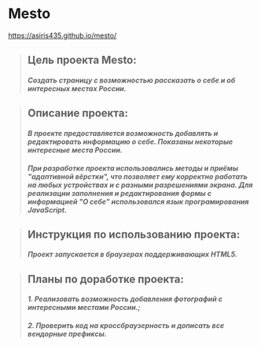 # __Mesto__
https://asiris435.github.io/mesto/
>## Цель проекта Mesto: 
>#### _Создать страницу с возможностью рассказать о себе и об интересных местах России._   

>## Описание проекта:
>#### _В проекте предоставляется возможность добавлять и редактировать информацию о себе. Показаны некоторые интересные места России._
>#### _При разработке проекта использовались методы и приёмы "адаптивной вёрстки", что позволяет ему корректно работать на любых устройствах и с разными разрешениями экрана. Для реализации заполнения и редактирования формы с информацией "О себе" использовался язык програмирования JavaScript._

>## Инструкция по использованию проекта:
>#### _Проект запускается в браузерах поддерживающих HTML5._

>## Планы по доработке проекта:
>#### _1. Реализовать возможность добавления фотографий с интересными местами России.;_ 
>#### _2. Проверить код на кроссбраузерность и дописать все вендорные префиксы._